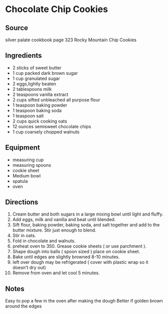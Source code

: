 # Chocolate Chip Cookies

## Source

silver palate cookbook
page 323
Rocky Mountain Chip Cookies

## Ingredients

- 2 sticks of sweet butter
- 1 cup packed dark brown sugar
- 1 cup granulated sugar
- 2 eggs,lightly beaten
- 2 tablespoons milk
- 2 teaspoons vanilla extract
- 2 cups sifted unbleached all purpose flour
- 1 teaspoon baking powder
- 1 teaspoon baking soda
- 1 teaspoon salt
- 2 cups quick cooking oats
- 12 ounces semisweet chocolate chips
- 1 cup coarsely chopped walnuts

## Equipment

- measuring cup
- measuring spoons
- cookie sheet
- Medium bowl
- spatula
- oven

## Directions

1. Cream butter and both sugars in a large mixing bowl until light and fluffy.
1. Add eggs, milk and vanilla and beat until blended.
1. Sift flour, baking powder, baking soda, and salt together and add to the butter mixture. Stir just enough to blend.
1. Stir in oats.
1. Fold in chocolate and walnuts.
1. preheat oven to 350. Grease cookie sheets ( or use parchment ).
1. Shape dough into balls ( spoon sized ) place on cookie sheet.
1. Bake until edges are slightly browned 8-10 minutes.
1. left over dough may be refrigerated ( cover with plastic wrap so it doesn't dry out)
1. Remove from oven and let cool 5 minutes.

## Notes

Easy to pop a few in the oven after making the dough
Better if golden brown around the edges
